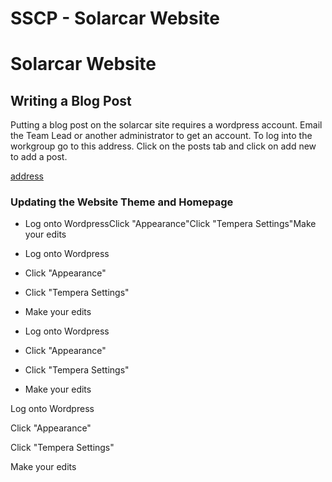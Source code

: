 # SSCP - Solarcar Website

# Solarcar Website

## Writing a Blog Post

[](#h.5rl2bv2d1krh)

Putting a blog post on the solarcar site requires a wordpress account. Email the Team Lead or another administrator to get an account. To log into the workgroup go to this address. Click on the posts tab and click on add new to add a post. 

[ address](http://solarcar.stanford.edu/wordpress/wp-login.php)

### Updating the Website Theme and Homepage

[](#h.i870ezf0henb)

* Log onto WordpressClick "Appearance"Click "Tempera Settings"Make your edits
* Log onto Wordpress
* Click "Appearance"
* Click "Tempera Settings"
* Make your edits

* Log onto Wordpress
* Click "Appearance"
* Click "Tempera Settings"
* Make your edits

Log onto Wordpress

Click "Appearance"

Click "Tempera Settings"

Make your edits

